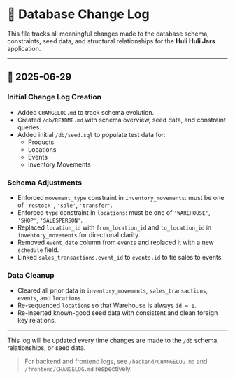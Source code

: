 # 📓 Database Change Log

This file tracks all meaningful changes made to the database schema, constraints, seed data, and structural relationships for the **Huli Huli Jars** application.

---

## 📅 2025-06-29
### Initial Change Log Creation
- Added `CHANGELOG.md` to track schema evolution.
- Created `/db/README.md` with schema overview, seed data, and constraint queries.
- Added initial `/db/seed.sql` to populate test data for:
  - Products
  - Locations
  - Events
  - Inventory Movements

### Schema Adjustments
- Enforced `movement_type` constraint in `inventory_movements`: must be one of `'restock'`, `'sale'`, `'transfer'`.
- Enforced `type` constraint in `locations`: must be one of `'WAREHOUSE'`, `'SHOP'`, `'SALESPERSON'`.
- Replaced `location_id` with `from_location_id` and `to_location_id` in `inventory_movements` for directional clarity.
- Removed `event_date` column from `events` and replaced it with a new `schedule` field.
- Linked `sales_transactions.event_id` to `events.id` to tie sales to events.

### Data Cleanup
- Cleared all prior data in `inventory_movements`, `sales_transactions`, `events`, and `locations`.
- Re-sequenced `locations` so that Warehouse is always `id = 1`.
- Re-inserted known-good seed data with consistent and clean foreign key relations.

---

This log will be updated every time changes are made to the `/db` schema, relationships, or seed data.

> For backend and frontend logs, see `/backend/CHANGELOG.md` and `/frontend/CHANGELOG.md` respectively.
